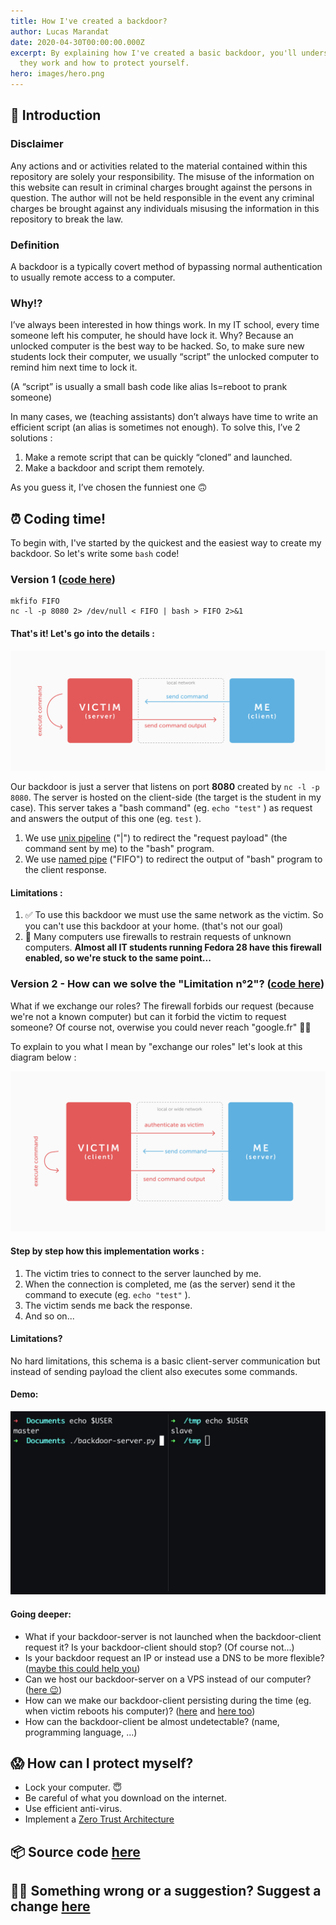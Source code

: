 ```yaml
---
title: How I've created a backdoor?
author: Lucas Marandat
date: 2020-04-30T00:00:00.000Z
excerpt: By explaining how I've created a basic backdoor, you'll understand how
  they work and how to protect yourself.
hero: images/hero.png
---
```


## 🚀 Introduction

### Disclaimer

Any actions and or activities related to the material contained within this repository are solely your responsibility. The misuse of the information on this website can result in criminal charges brought against the persons in question. The author will not be held responsible in the event any criminal charges be brought against any individuals misusing the information in this repository to break the law.

### Definition

A backdoor is a typically covert method of bypassing normal authentication to usually remote access to a computer.

### Why!?

I’ve always been interested in how things work. In my IT school, every time someone left his computer, he should have lock it. Why? Because an unlocked computer is the best way to be hacked. So, to make sure new students lock their computer, we usually “script” the unlocked computer to remind him next time to lock it.

(A “script” is usually a small bash code like alias ls=reboot to prank someone)

In many cases, we (teaching assistants) don’t always have time to write an efficient script (an alias is sometimes not enough). To solve this, I’ve 2 solutions :

1. Make a remote script that can be quickly “cloned” and launched.
2. Make a backdoor and script them remotely.

As you guess it, I’ve chosen the funniest one 🙃

## ⏰ Coding time!

To begin with, I've started by the quickest and the easiest way to create my backdoor. So let's write some `bash` code!

### Version 1 ([code here](https://github.com/lucasmrdt/how-i-created-a-backdoor/tree/master/basic-backdoor))

```shell
mkfifo FIFO
nc -l -p 8080 2> /dev/null < FIFO | bash > FIFO 2>&1
```

#### That's it! Let's go into the details :

![version 1 diagram](images/diagram-version-1.0.jpg 'version 1 diagram')

Our backdoor is just a server that listens on port **8080** created by `nc -l -p 8080`. The server is hosted on the client-side (the target is the student in my case). This server takes a "bash command" (eg. `echo "test"` ) as request and answers the output of this one (eg. `test` ).

1. We use [](https://en.wikipedia.org/wiki/Named_pipe)[unix pipeline](<https://en.wikipedia.org/wiki/Pipeline_(Unix)>) ("|") to redirect the "request payload" (the command sent by me) to the "bash" program.
2. We use [named pipe](https://en.wikipedia.org/wiki/Named_pipe) ("FIFO") to redirect the output of "bash" program to the client response.

#### Limitations :

1. ✅ To use this backdoor we must use the same network as the victim. So you can't use this backdoor at your home. (that's not our goal)
2. 🚫 Many computers use firewalls to restrain requests of unknown computers. **Almost all IT students running Fedora 28 have this firewall enabled, so we're stuck to the same point...**

### Version 2 - How can we solve the "Limitation n°2"? ([code here](https://github.com/lucasmrdt/how-i-created-a-backdoor/tree/master/advanced-backdoor))

What if we exchange our roles? The firewall forbids our request (because we're not a known computer) but can it forbid the victim to request someone? Of course not, overwise you could never reach "google.fr" 👌🏻

To explain to you what I mean by "exchange our roles" let's look at this diagram below :

![version 2 diagram](images/diagram-version-2.0.jpg 'version 2 diagram')

#### Step by step how this implementation works :

1. The victim tries to connect to the server launched by me.
2. When the connection is completed, me (as the server) send it the command to execute (eg. `echo "test"` ).
3. The victim sends me back the response.
4. And so on...

#### Limitations?

No hard limitations, this schema is a basic client-server communication but instead of sending payload the client also executes some commands.

#### Demo:

![demo](images/demo.0.gif 'demo')

#### Going deeper:

- What if your backdoor-server is not launched when the backdoor-client request it? Is your backdoor-client should stop? (Of course not...)
- Is your backdoor request an IP or instead use a DNS to be more flexible? ([maybe this could help you](https://www.freenom.com/fr/index.html))
- Can we host our backdoor-server on a VPS instead of our computer? ([here 😉](https://aws.amazon.com/fr/ec2/))
- How can we make our backdoor-client persisting during the time (eg. when victim reboots his computer)? ([here](https://fr.wikipedia.org/wiki/Cron) and [here too](https://unix.stackexchange.com/questions/129143/what-is-the-purpose-of-bashrc-and-how-does-it-work))
- How can the backdoor-client be almost undetectable? (name, programming language, ...)

## 😱 How can I protect myself?

- Lock your computer. 😇
- Be careful of what you download on the internet.
- Use efficient anti-virus.
- Implement a [Zero Trust Architecture](https://www.paloaltonetworks.com/cyberpedia/what-is-a-zero-trust-architecture)

## 📦 Source code [here](https://github.com/lucasmrdt/how-i-created-a-backdoor)

## ✍🏻 Something wrong or a suggestion? Suggest a change [here](https://github.com/lucasmrdt/personal-blog/blob/master/content/posts/2020-04-30-how-i-ve-created-a-backdoor/index.md)
